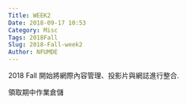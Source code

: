 ```yaml
---
Title: WEEK2
Date: 2018-09-17 10:53
Category: Misc
Tags: 2018Fall
Slug: 2018-Fall-week2
Author: NFUMDE
---
```


2018 Fall 開始將網際內容管理、投影片與網誌進行整合.

<!-- PELICAN_END_SUMMARY -->

領取期中作業倉儲



